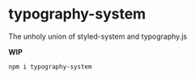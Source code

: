 
# typography-system

The unholy union of styled-system and typography.js

**WIP**

```sh
npm i typography-system
```


